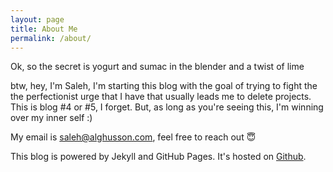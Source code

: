 ```yaml
---
layout: page
title: About Me
permalink: /about/
---
```


Ok, so the secret is yogurt and sumac in the blender and a twist of lime

btw, hey, I'm Saleh, I'm starting this blog with the goal of trying to fight the the perfectionist urge that I have that usually leads me to delete projects. This is blog #4 or #5, I forget. But, as long as you're seeing this, I'm winning over my inner self :)

My email is [saleh@alghusson.com](mailto:saleh@alghusson.com), feel free to reach out 😇

 This blog is powered by Jekyll and GitHub Pages. It's hosted on [Github](https://github.com/qirh/qirh.github.io).

